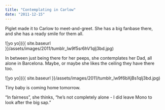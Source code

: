 ```yaml
---
title: "Contemplating in Carlow"
date: "2011-12-15"
---
```


Piglet made it to Carlow to meet-and-greet. She has a big fanbase there, and she has a ready smile for them all.

![yo yo]({{ site.baseurl }}/assets/images/2011/tumblr_lw9f5sr6hV1qlj3bd.jpg)

In between just being there for her peeps, she contemplates her Dad, all alone in Barcelona. Maybe, or maybe she likes the ceiling they have there too.

![yo yo]({{ site.baseurl }}/assets/images/2011/tumblr_lw9f6bXjBs1qlj3bd.jpg)

Tiny baby is coming home tomorrow.

“In fairness”, she thinks, “he’s not completely alone - I did leave Mono to look after the big sap.”
